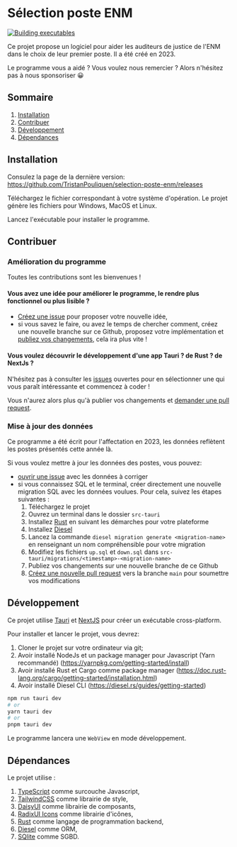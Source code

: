 # Sélection poste ENM

[![Building executables](https://github.com/TristanPouliquen/selection-poste-enm/actions/workflows/test_build.yml/badge.svg?branch=main)](https://github.com/TristanPouliquen/selection-poste-enm/actions/workflows/test_build.yml)

Ce projet propose un logiciel pour aider les auditeurs de justice de l'ENM dans le choix de leur premier poste.
Il a été créé en 2023.

Le programme vous a aidé ? Vous voulez nous remercier ?
Alors n'hésitez pas à nous sponsoriser :grinning:

## Sommaire

1. [Installation](#installation)
2. [Contribuer](#contribuer)
3. [Développement](#développement)
4. [Dépendances](#dépendances)

## Installation

Consulez la page de la dernière version: https://github.com/TristanPouliquen/selection-poste-enm/releases

Téléchargez le fichier correspondant à votre système d'opération. Le projet génère les fichiers pour Windows, MacOS et Linux.

Lancez l'exécutable pour installer le programme.

## Contribuer

### Amélioration du programme

Toutes les contributions sont les bienvenues !

#### Vous avez une idée pour améliorer le programme, le rendre plus fonctionnel ou plus lisible ?

- [Créez une issue](/issues) pour proposer votre nouvelle idée,
- si vous savez le faire, ou avez le temps de chercher comment, créez une nouvelle branche sur ce Github, proposez votre implémentation et [publiez vos changements](/pulls), cela ira plus vite !

#### Vous voulez découvrir le développement d'une app Tauri ? de Rust ? de NextJs ?

N'hésitez pas à consulter les [issues](/issues) ouvertes pour en sélectionner une qui vous paraît intéressante et commencez à coder !

Vous n'aurez alors plus qu'à publier vos changements et [demander une pull request](/pulls).

### Mise à jour des données

Ce programme a été écrit pour l'affectation en 2023, les données reflètent les postes présentés cette année là.

Si vous voulez mettre à jour les données des postes, vous pouvez:

- [ouvrir une issue](/issues) avec les données à corriger
- si vous connaissez SQL et le terminal, créer directement une nouvelle migration SQL avec les données voulues. Pour cela, suivez les étapes suivantes :
  1. Téléchargez le projet
  2. Ouvrez un terminal dans le dossier `src-tauri`
  3. Installez [Rust](https://tauri.app/fr/v1/guides/getting-started/prerequisites/) en suivant les démarches pour votre plateforme
  4. Installez [Diesel](https://diesel.rs/guides/getting-started)
  5. Lancez la commande `diesel migration generate <migration-name>` en renseignant un nom compréhensible pour votre migration
  6. Modifiez les fichiers `up.sql` et `down.sql` dans `src-tauri/migrations/<timestamp>-<migration-name>`
  7. Publiez vos changements sur une nouvelle branche de ce Github
  8. [Créez une nouvelle pull request](/pulls) vers la branche `main` pour soumettre vos modifications

## Développement

Ce projet utilise [Tauri](https://tauri.app/fr/) et [NextJS](https://nextjs.org/) pour créer un exécutable cross-platform.

Pour installer et lancer le projet, vous devrez:
1. Cloner le projet sur votre ordinateur via git;
2. Avoir installé NodeJs et un package manager pour Javascript (Yarn recommandé) (https://yarnpkg.com/getting-started/install)
3. Avoir installé Rust et Cargo comme package manager (https://doc.rust-lang.org/cargo/getting-started/installation.html)
4. Avoir installé Diesel CLI (https://diesel.rs/guides/getting-started)

```bash
npm run tauri dev
# or
yarn tauri dev
# or
pnpm tauri dev
```

Le programme lancera une `WebView` en mode développement.

## Dépendances

Le projet utilise :

1. [TypeScript](https://www.typescriptlang.org/) comme surcouche Javascript,
2. [TailwindCSS](https://tailwindcss.com/) comme librairie de style,
3. [DaisyUI](https://daisyui.com/) comme librairie de composants,
4. [RadixUI Icons](https://icons.radix-ui.com/) comme librairie d'icônes,
5. [Rust](https://www.rust-lang.org/fr) comme langage de programmation backend,
6. [Diesel](https://diesel.rs/) comme ORM,
7. [SQlite](https://sqlite.org/index.html) comme SGBD.
